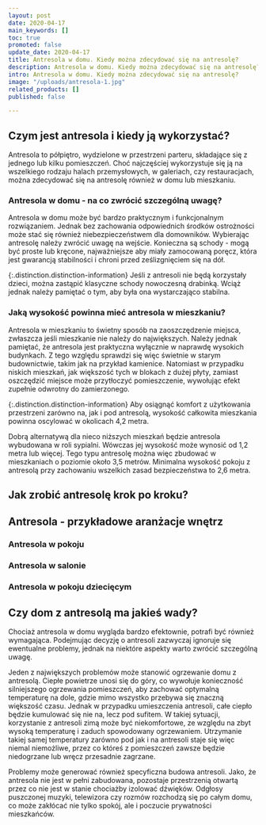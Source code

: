 ```yaml
---
layout: post
date: 2020-04-17
main_keywords: []
toc: true
promoted: false
update_date: 2020-04-17
title: Antresola w domu. Kiedy można zdecydować się na antresolę?
description: Antresola w domu. Kiedy można zdecydować się na antresolę?
intro: Antresola w domu. Kiedy można zdecydować się na antresolę?
image: "/uploads/antresola-1.jpg"
related_products: []
published: false

---
```

## Czym jest antresola i kiedy ją wykorzystać?

Antresola to półpiętro, wydzielone w przestrzeni parteru, składające się z jednego lub kilku pomieszczeń. Choć najczęściej wykorzystuje się ją na wszelkiego rodzaju halach przemysłowych, w galeriach, czy restauracjach, można zdecydować się na antresolę również w domu lub mieszkaniu.

### Antresola w domu - na co zwrócić szczególną uwagę?

Antresola w domu może być bardzo praktycznym i funkcjonalnym rozwiązaniem. Jednak bez zachowania odpowiednich środków ostrożności może stać się również niebezpieczeństwem dla domowników. Wybierając antresolę należy zwrócić uwagę na wejście. Konieczna są schody - mogą być proste lub kręcone, najważniejsze aby miały zamocowaną poręcz, która jest gwarancją stabilności i chroni przed ześlizgnięciem się na dół. 

  
{:.distinction.distinction-information}
Jeśli z antresoli nie będą korzystały dzieci, można zastąpić klasyczne schody nowoczesną drabinką. Wciąż jednak należy pamiętać o tym, aby była ona wystarczająco stabilna.

### Jaką wysokość powinna mieć antresola w mieszkaniu?

Antresola w mieszkaniu to świetny sposób na zaoszczędzenie miejsca, zwłaszcza jeśli mieszkanie nie należy do największych. Należy jednak pamiętać, że antresola jest praktyczna wyłącznie w naprawdę  wysokich budynkach. Z tego względu sprawdzi się więc świetnie w starym budownictwie, takim jak na przykład kamienice. Natomiast w przypadku niskich mieszkań, jak większość tych w blokach z dużej płyty, zamiast oszczędzić miejsce może przytłoczyć pomieszczenie, wywołując efekt zupełnie odwrotny do zamierzonego.

{:.distinction.distinction-information}
Aby osiągnąć komfort z użytkowania przestrzeni zarówno na, jak i pod antresolą, wysokość całkowita mieszkania powinna oscylować w okolicach 4,2 metra.

Dobrą alternatywą dla nieco niższych mieszkań będzie antresola wybudowana w roli sypialni. Wówczas jej wysokość może wynosić od 1,2 metra lub więcej. Tego typu antresolę można więc zbudować w mieszkaniach o poziomie około 3,5 metrów. Minimalna wysokość pokoju z antresolą przy zachowaniu wszelkich zasad bezpieczeństwa to 2,6 metra.

## Jak zrobić antresolę krok po kroku?

## Antresola - przykładowe aranżacje wnętrz

### Antresola w pokoju

### Antresola w salonie

### Antresola w pokoju dziecięcym

## Czy dom z antresolą ma jakieś wady?

Chociaż antresola w domu wygląda bardzo efektownie, potrafi być również wymagająca. Podejmując decyzję o antresoli zazwyczaj ignoruje się ewentualne problemy, jednak na niektóre aspekty warto zwrócić szczególną uwagę.

Jeden z największych problemów może stanowić ogrzewanie domu z antresolą. Ciepłe powietrze unosi się do góry, co wywołuje konieczność silniejszego ogrzewania pomieszczeń, aby zachować optymalną temperaturę na dole, gdzie mimo wszystko przebywa się znaczną większość czasu. Jednak w przypadku umieszczenia antresoli, całe ciepło będzie kumulować się nie na, lecz pod sufitem. W takiej sytuacji, korzystanie z antresoli zimą może być niekomfortowe, ze względu na zbyt wysoką temperaturę i zaduch spowodowany ogrzewaniem. Utrzymanie takiej samej temperatury zarówno pod jak i na antresoli staje się więc niemal niemożliwe, przez co któreś z pomieszczeń zawsze będzie niedogrzane lub wręcz przesadnie zagrzane.

Problemy może generować również specyficzna budowa antresoli. Jako, że antresola nie jest w pełni zabudowana, pozostaje przestrzenią otwartą przez co nie jest w stanie chociażby izolować dźwięków. Odgłosy puszczonej muzyki, telewizora czy rozmów rozchodzą się po całym domu, co może zakłócać nie tylko spokój, ale i poczucie prywatności mieszkańców.